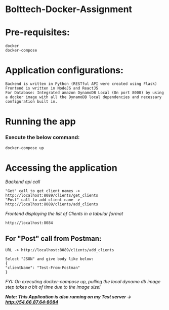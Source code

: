 # Bolttech-Docker-Assignment

# Pre-requisites:

```
docker
docker-compose
```

# Application configurations:

```
Backend is written in Python (RESTful API were created using Flask)
Frontend is written in NodeJS and ReactJS
For Database: Integrated amazon DynamoDB Local (On port 8000) by using a docker image with all the DynamoDB local dependencies and necessary configuration built in.

```

# Running the app

### Execute the below command:

```
docker-compose up
```

# Accessing the application

*Backend api call*
```
"Get" call to get client names -> http://localhost:8089/clients/get_clients
"Post" call to add client name -> http://localhost:8089/clients/add_clients
```

*Frontend displaying the list of Clients in a tabular format*
```
http://localhost:8084 
```

## For "Post" call from Postman:

```
URL -> http://localhost:8089/clients/add_clients

Select "JSON" and give body like below:
{
"clientName": "Test-From-Postman"
}

```

*FYI: On executing docker-compose up, pulling the local dynamo db image step takes a bit of time due to the image size!*

***Note: This Application is also running on my Test server -> http://54.66.87.64:8084***
